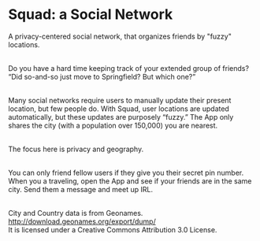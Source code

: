 # Squad: a Social Network
A privacy-centered social network, that organizes friends by "fuzzy" locations. <br /><br />

Do you have a hard time keeping track of your extended group of friends?
“Did so-and-so just move to Springfield? But which one?”<br /><br />

Many social networks require users to manually update their present location, but few people  do. With Squad, user locations are updated automatically, but these updates are purposely “fuzzy.” The App only shares the city (with a population over 150,000) you are nearest.<br /><br />

The focus here is privacy and geography.<br /><br />

You can only friend fellow users if they give you their secret pin number.
When you a traveling, open the App and see if your friends are in the same city.
Send them a message and meet up IRL.<br /><br />

City and Country data is from Geonames. <br />
http://download.geonames.org/export/dump/ <br />
It is licensed under a Creative Commons Attribution 3.0 License.

